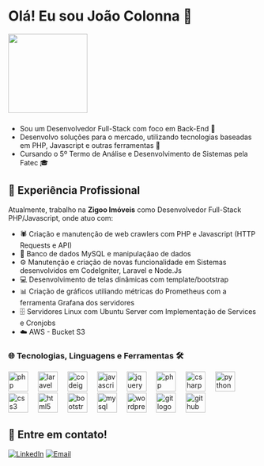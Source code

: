 # Olá! Eu sou João Colonna 👋
<a href="https://github.com/JoaoColonna">
   <img height=160 align="center" src="https://github-readme-stats.vercel.app/api/top-langs?username=JoaoColonna&layout=compact&theme=github_light&langs_count=8&card_width=400"/>
</a> 

###

- Sou um Desenvolvedor Full-Stack com foco em Back-End 🚀
- Desenvolvo soluções para o mercado, utilizando tecnologias baseadas em PHP, Javascript e outras ferramentas 🧩
- Cursando o 5º Termo de Análise e Desenvolvimento de Sistemas pela Fatec 🎓

## 💼 Experiência Profissional

Atualmente, trabalho na **Zigoo Imóveis** como Desenvolvedor Full-Stack PHP/Javascript, onde atuo com:

- 🕷️ Criação e manutenção de web crawlers com PHP e Javascript (HTTP Requests e API)
- 💾 Banco de dados MySQL e manipulaçãao de dados
- ⚙️ Manutenção e criação de novas funcionalidade em Sistemas desenvolvidos em CodeIgniter, Laravel e Node.Js
- :computer: Desenvolvimento de telas dinâmicas com template/bootstrap
- 📊 Criação de gráficos utiliando métricas do Prometheus com a ferramenta Grafana dos servidores
- 🗄️ Servidores Linux com Ubuntu Server com Implementação de Services e Cronjobs
- ☁️ AWS - Bucket S3
<!--<h3 align="left">🌐 Technologies, Languages, and Tools 🛠</h3>-->
<h3 align="left">🌐 Tecnologias, Linguagens e Ferramentas 🛠</h3

###

<div align="left">
  <img src="https://cdn.jsdelivr.net/gh/devicons/devicon/icons/php/php-original.svg" height="40" alt="php logo"  />
  <img width="12" />
  <img src="https://static.cdnlogo.com/logos/l/23/laravel.svg" height="40" alt="laravel logo"  />
  <img width="12" />
  <img src="https://cdn.jsdelivr.net/gh/devicons/devicon/icons/codeigniter/codeigniter-plain.svg" height="40" alt="codeigniter logo"  />
  <img width="12" />
  <img src="https://cdn.jsdelivr.net/gh/devicons/devicon/icons/javascript/javascript-original.svg" height="40" alt="javascript logo"  />
  <img width="12" />
  <img src="https://cdn.jsdelivr.net/gh/devicons/devicon@latest/icons/jquery/jquery-plain-wordmark.svg" height="40" alt="jquery logo"/>        
   <img width="12" />
  <img src="https://cdn.jsdelivr.net/gh/devicons/devicon/icons/nodejs/nodejs-original-wordmark.svg" height="40" alt="php logo"  />
  <img width="12" />
  <img src="https://cdn.jsdelivr.net/gh/devicons/devicon/icons/csharp/csharp-original.svg" height="40" alt="csharp logo"  />
  <img width="12" />
  <img src="https://cdn.jsdelivr.net/gh/devicons/devicon/icons/python/python-original.svg" height="40" alt="python logo"  />
  <img width="12" />
  <img src="https://cdn.jsdelivr.net/gh/devicons/devicon/icons/css3/css3-original.svg" height="40" alt="css3 logo"  />
  <img width="12" />
  <img src="https://cdn.jsdelivr.net/gh/devicons/devicon/icons/html5/html5-original.svg" height="40" alt="html5 logo"  />
  <img width="12" />
   <img src="https://cdn.jsdelivr.net/gh/devicons/devicon/icons/bootstrap/bootstrap-original.svg" height="40" alt="bootstrap logo"  />
  <img width="12" />
  <img src="https://cdn.jsdelivr.net/gh/devicons/devicon/icons/mysql/mysql-original.svg" height="40" alt="mysql logo"  />
  <img width="12" />
  <img src="https://cdn.jsdelivr.net/gh/devicons/devicon/icons/wordpress/wordpress-original.svg" height="40" alt="wordpress logo"  />
  <img width="12" />
<!--   <img src="https://cdn.jsdelivr.net/gh/devicons/devicon/icons/apache/apache-original.svg" height="40" alt="apache logo"  />
  <img width="12" /> -->
<!--   <img src="https://cdn.jsdelivr.net/gh/devicons/devicon/icons/canva/canva-original.svg" height="40" alt="canva logo"  />
  <img width="12" /> -->
  <img src="https://cdn.jsdelivr.net/gh/devicons/devicon/icons/git/git-original.svg" height="40" alt="git logo"  />
  <img width="12" />
  <img src="https://cdn.jsdelivr.net/gh/devicons/devicon/icons/github/github-original.svg" height="40" alt="github logo"  />
  <img width="12" />
</div>

###



## 📱 Entre em contato!

[![LinkedIn](https://img.shields.io/badge/LinkedIn-%230077B5.svg?&style=for-the-badge&logo=LinkedIn&logoColor=white)](https://www.linkedin.com/in/joao-colonna/)
[![Email](https://img.shields.io/badge/Email-%230077B5.svg?style=for-the-badge&logo=microsoft-outlook&logoColor=white)](mailto:joao.colonna@outlook.com)
